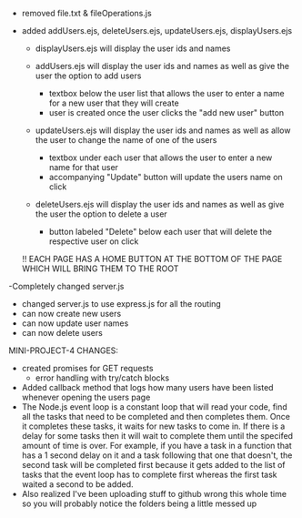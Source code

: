 - removed file.txt & fileOperations.js
  
- added addUsers.ejs, deleteUsers.ejs, updateUsers.ejs, displayUsers.ejs
  * displayUsers.ejs will display the user ids and names
    
  * addUsers.ejs will display the user ids and names as well as give the user the option to add users
    + textbox below the user list that allows the user to enter a name for a new user that they will create
    + user is created once the user clicks the "add new user" button
      
  * updateUsers.ejs will display the user ids and names as well as allow the user to change the name of one of the users
    + textbox under each user that allows the user to enter a new name for that user
    + accompanying "Update" button will update the users name on click
      
  * deleteUsers.ejs will display the user ids and names as well as give the user the option to delete a user
    + button labeled "Delete" below each user that will delete the respective user on click

  !! EACH PAGE HAS A HOME BUTTON AT THE BOTTOM OF THE PAGE WHICH WILL BRING THEM TO THE ROOT
      
-Completely changed server.js
  * changed server.js to use express.js for all the routing
  * can now create new users
  * can now update user names
  * can now delete users

MINI-PROJECT-4 CHANGES:
- created promises for GET requests
  * error handling with try/catch blocks
- Added callback method that logs how many users have been listed whenever opening the users page
- The Node.js event loop is a constant loop that will read your code, find all the tasks that need to be completed and then completes them. Once it
  completes these tasks, it waits for new tasks to come in. If there is a delay for some tasks then it will wait to complete them until the specifed amount of time is over.
  For example, if you have a task in a function that has a 1 second delay on it and a task following that one that doesn't, the second task will be completed first because it gets added to the list of tasks
  that the event loop has to complete first whereas the first task waited a second to be added.
- Also realized I've been uploading stuff to github wrong this whole time so you will probably notice the folders being a little messed up
